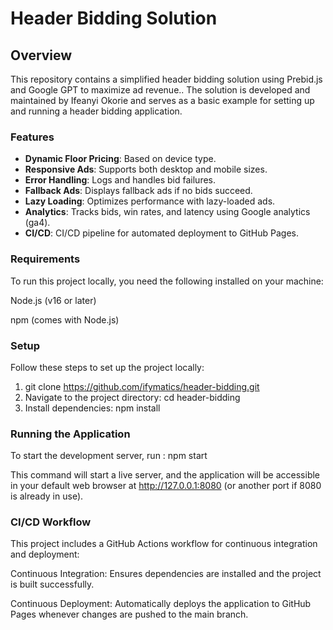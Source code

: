 # Header Bidding Solution

## Overview

This repository contains a simplified header bidding solution using Prebid.js and Google GPT to maximize ad revenue.. The solution is developed and maintained by Ifeanyi Okorie and serves as a basic example for setting up and running a header bidding application.

### Features

- **Dynamic Floor Pricing**: Based on device type.
- **Responsive Ads**: Supports both desktop and mobile sizes.
- **Error Handling**: Logs and handles bid failures.
- **Fallback Ads**: Displays fallback ads if no bids succeed.
- **Lazy Loading**: Optimizes performance with lazy-loaded ads.
- **Analytics**: Tracks bids, win rates, and latency using Google analytics (ga4).
- **CI/CD**: CI/CD pipeline for automated deployment to GitHub Pages.

### Requirements

To run this project locally, you need the following installed on your machine:

Node.js (v16 or later)

npm (comes with Node.js)

### Setup

Follow these steps to set up the project locally:

1. git clone https://github.com/ifymatics/header-bidding.git
2. Navigate to the project directory:
   cd header-bidding
3. Install dependencies:
   npm install

### Running the Application

To start the development server, run :
npm start

This command will start a live server, and the application will be accessible in your default web browser at http://127.0.0.1:8080 (or another port if 8080 is already in use).

### CI/CD Workflow

This project includes a GitHub Actions workflow for continuous integration and deployment:

Continuous Integration: Ensures dependencies are installed and the project is built successfully.

Continuous Deployment: Automatically deploys the application to GitHub Pages whenever changes are pushed to the main branch.
